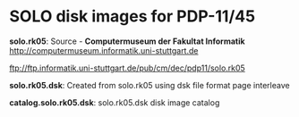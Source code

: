 # SOLO disk images for PDP-11/45

**solo.rk05**: Source - **Computermuseum der Fakultat Informatik**  
http://computermuseum.informatik.uni-stuttgart.de

ftp://ftp.informatik.uni-stuttgart.de/pub/cm/dec/pdp11/solo.rk05

**solo.rk05.dsk**: Created from solo.rk05 using dsk file format page interleave

**catalog.solo.rk05.dsk**: solo.rk05.dsk disk image catalog
